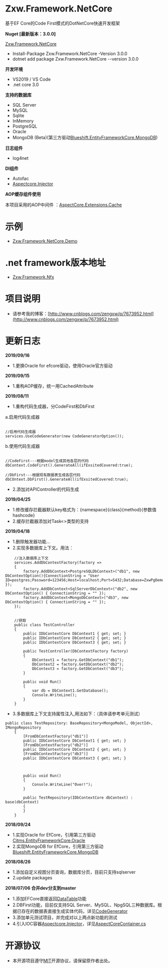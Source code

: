 # Zxw.Framework.NetCore
基于EF Core的Code First模式的DotNetCore快速开发框架

**Nuget [最新版本：3.0.0]**

[Zxw.Framework.NetCore](https://www.nuget.org/packages/Zxw.Framework.NetCore/3.0.0) 
* Install-Package Zxw.Framework.NetCore -Version 3.0.0
* dotnet add package Zxw.Framework.NetCore --version 3.0.0

**开发环境**
* VS2019 / VS Code
* .net core 3.0

**支持的数据库**
* SQL Server
* MySQL
* Sqlite
* InMemory
* PostgreSQL
* Oracle
* MongoDB (Beta)(第三方驱动[Blueshift.EntityFrameworkCore.MongoDB](https://github.com/BlueshiftSoftware/EntityFrameworkCore))

**日志组件**
* log4net

**DI组件**
* Autofac
* [Aspectcore.Injector](https://github.com/dotnetcore/AspectCore-Framework/blob/master/docs/injector.md)

**AOP缓存组件使用**

本项目采用的AOP中间件 ：[AspectCore.Extensions.Cache](https://github.com/VictorTzeng/AspectCore.Extensions.Cache)

# 示例
* [Zxw.Framework.NetCore.Demo](https://github.com/VictorTzeng/Zxw.Framework.NetCore.Demo)


# .net framework版本地址
* [Zxw.Framework.Nfx](https://github.com/VictorTzeng/Zxw.Framework.Nfx)

# 项目说明
* 请参考我的博客：[http://www.cnblogs.com/zengxw/p/7673952.html](http://www.cnblogs.com/zengxw/p/7673952.html)

# 更新日志

**2019/09/16**
* 1.更换Oracle for efcore驱动，使用Oracle官方驱动

**2019/09/15**
* 1.重构AOP缓存，统一用CachedAttribute

**2019/08/11**
* 1.重构代码生成器，分CodeFirst和DbFirst

 a.启用代码生成器
```

//启用代码生成器
services.UseCodeGenerator(new CodeGeneratorOption());

```

 b.使用代码生成器
 
```

//CodeFirst---根据model生成其他各层的代码
dbContext.CodeFirst().GenerateAll(ifExsitedCovered:true);

//DbFirst---根据现有数据表生成各层代码
dbCOntext.DbFirst().GenerateAll(ifExsitedCovered:true);

```
* 2.添加对APIController的代码生成

**2019/04/25**
* 1.修改缓存拦截器默认key格式为：{namespace}{class}{method}{参数值hashcode}
* 2.缓存拦截器添加对Task<>类型的支持


**2019/04/18**
* 1.删除触发器功能...
* 2.实现多数据库上下文。用法：

```
    //注入数据库上下文
    services.AddDbContextFactory(factory =>
    {
        factory.AddDbContext<PostgreSQLDbContext>("db1", new DbContextOption(){ConnectionString = "User ID=postgres;Password=123456;Host=localhost;Port=5432;Database=ZxwPgDemo;Pooling=true;" });
        factory.AddDbContext<SqlServerDbContext>("db2", new DbContextOption() { ConnectionString = "" });
        factory.AddDbContext<MongoDbContext>("db3", new DbContextOption() { ConnectionString = "" });
    });


    //获取
    public class TestController
    {
        public IDbContextCore DbContext1 { get; set; }
        public IDbContextCore DbContext2 { get; set; }
        public IDbContextCore DbContext3 { get; set; }

        public TestController(DbContextFactory factory)
        {
            DbContext1 = factory.GetDbContext("db1");
            DbContext2 = factory.GetDbContext("db2");
            DbContext3 = factory.GetDbContext("db3");
        }

        public void Run()
        {
            var db = DbContext1.GetDatabase();
            Console.WriteLine();
        }
    }
```

* 3.多数据库上下文支持属性注入,用法如下：（具体请参考单元测试）
```    
public class TestRepository: BaseRepository<MongoModel, ObjectId>, IMongoRepository
    {
        [FromDbContextFactory("db1")]
        public IDbContextCore DbContext1 { get; set; }
        [FromDbContextFactory("db2")]
        public IDbContextCore DbContext2 { get; set; }
        [FromDbContextFactory("db3")]
        public IDbContextCore DbContext3 { get; set; }



        public void Run()
        {
            Console.WriteLine("Over!");
        }

        public TestRepository(IDbContextCore dbContext) : base(dbContext)
        {
        }
    }
```

**2018/09/24**
* 1.实现Oracle for EfCore，引用第三方驱动[Citms.EntityFrameworkCore.Oracle](https://github.com/CrazyJson/Citms.EntityFrameworkCore.Oracle)
* 2.实现MongoDB for EfCore，引用第三方驱动[Blueshift.EntityFrameworkCore.MongoDB](https://github.com/BlueshiftSoftware/EntityFrameworkCore)

**2018/08/26**
* 1.添加自定义视图分页查询，数据库分页，目前只支持sqlserver
* 2.update packages

**2018/07/06 合并dev分支到master**
* 1.添加EFCore直接返回[DataTable](https://github.com/VictorTzeng/Zxw.Framework.NetCore/blob/d99b321006ad7ee12883e92742d3ef1fe44968f7/Zxw.Framework.NetCore/Extensions/EntityFrameworkCoreExtensions.cs#L20)功能
* 2.DBFirst功能，目前仅支持SQL Server、MySQL、NpgSQL三种数据库。根据已存在的数据表直接生成实体代码，详见[CodeGenerator](https://github.com/VictorTzeng/Zxw.Framework.NetCore/blob/b07589d550a9f757b8da75e4fc685b917be29f34/Zxw.Framework.NetCore/CodeGenerator/CodeGenerator.cs#L197)
* 3.添加单元测试项目，并完成对以上两点新功能的测试
* 4.引入IOC容器[Aspectcore.Injector](https://github.com/dotnetcore/AspectCore-Framework/blob/master/docs/injector.md)，详见[AspectCoreContainer.cs](https://github.com/VictorTzeng/Zxw.Framework.NetCore/blob/master/Zxw.Framework.NetCore/IoC/AspectCoreContainer.cs)

# 开源协议
* 本开源项目遵守[MIT](https://github.com/VictorTzeng/Zxw.Framework.NetCore/blob/master/LICENSE)开源协议，请保留原作者出处。
